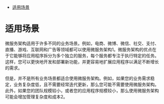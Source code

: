 - [适用场景](#适用场景)

# 适用场景
微服务架构适用于许多不同的业务场景。例如，电商、微博、微信、社交、支付、直播、游戏、互联网和广告等领域都可以使用微服务架构1。微服务架构的优点在于它能够将应用程序拆分为多个独立的服务，每个服务都专注于执行特定的任务。这样，您可以更快地开发和部署新功能，并更容易地扩展应用程序以满足不断增长的需求。

但是，并不是所有业务场景都适合使用微服务架构。例如，如果您的业务需求稳定，业务复杂度低，且不需要经常迭代更新，那么您可能不需要使用微服务架构。此外，如果您的团队规模较小，或者您的应用程序规模较小，那么使用微服务架构可能会增加管理复杂度和成本2。

